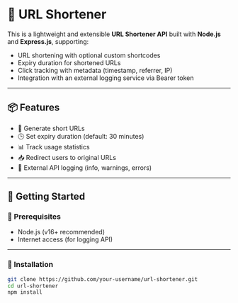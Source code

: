 # 🔗 URL Shortener

This is a lightweight and extensible **URL Shortener API** built with **Node.js** and **Express.js**, supporting:

- URL shortening with optional custom shortcodes
- Expiry duration for shortened URLs
- Click tracking with metadata (timestamp, referrer, IP)
- Integration with an external logging service via Bearer token

---

## 📦 Features

- 🔗 Generate short URLs
- 🕒 Set expiry duration (default: 30 minutes)
- 📊 Track usage statistics
- 📥 Redirect users to original URLs
- 📡 External API logging (info, warnings, errors)

---

## 🚀 Getting Started

### 🔧 Prerequisites

- Node.js (v16+ recommended)
- Internet access (for logging API)

---

### 📁 Installation

```bash
git clone https://github.com/your-username/url-shortener.git
cd url-shortener
npm install
